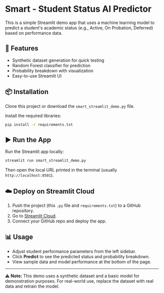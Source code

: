 # Smart - Student Status AI Predictor

This is a simple Streamlit demo app that uses a machine learning model to predict a student's academic status (e.g., Active, On Probation, Deferred) based on performance data.

## 🚀 Features
- Synthetic dataset generation for quick testing
- Random Forest classifier for prediction
- Probability breakdown with visualization
- Easy-to-use Streamlit UI

## 📦 Installation
Clone this project or download the `smart_streamlit_demo.py` file.

Install the required libraries:

```bash
pip install -r requirements.txt
```

## ▶️ Run the App
Run the Streamlit app locally:

```bash
streamlit run smart_streamlit_demo.py
```

Then open the local URL printed in the terminal (usually `http://localhost:8501`).

## ☁️ Deploy on Streamlit Cloud
1. Push the project (this `.py` file and `requirements.txt`) to a GitHub repository.
2. Go to [Streamlit Cloud](https://share.streamlit.io).
3. Connect your GitHub repo and deploy the app.

## 📊 Usage
- Adjust student performance parameters from the left sidebar.
- Click **Predict** to see the predicted status and probability breakdown.
- View sample data and model performance at the bottom of the page.

---

⚠️ **Note:** This demo uses a synthetic dataset and a basic model for demonstration purposes. For real-world use, replace the dataset with real data and retrain the model.
